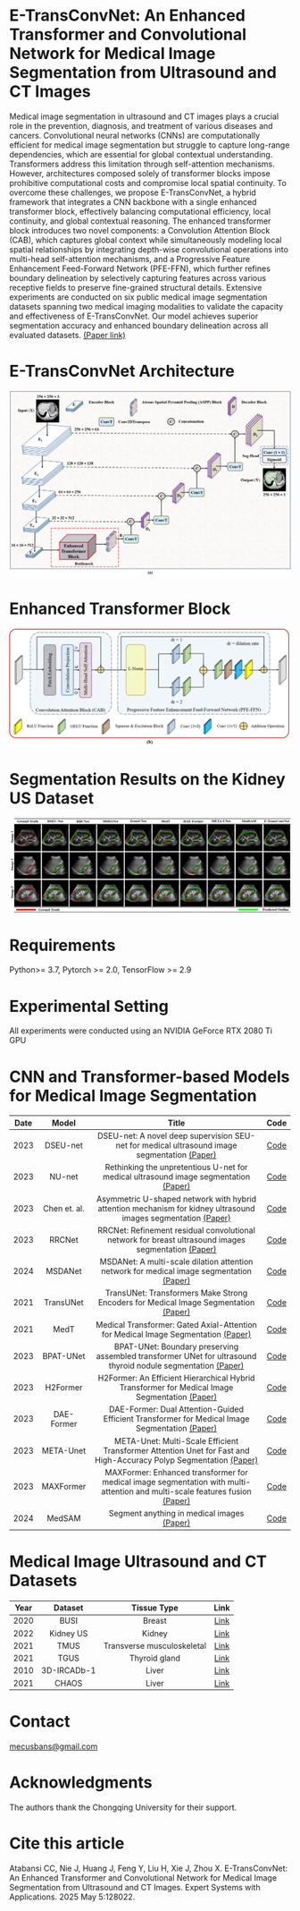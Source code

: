 # E-TransConvNet: An Enhanced Transformer and Convolutional Network for Medical Image Segmentation from Ultrasound and CT Images

Medical image segmentation in ultrasound and CT images plays a crucial role in the prevention, diagnosis, and treatment of various diseases and cancers. Convolutional neural networks (CNNs) are computationally efficient for medical image segmentation but struggle to capture long-range dependencies, which are essential for global contextual understanding. Transformers address this limitation through self-attention mechanisms. However, architectures composed solely of transformer blocks impose prohibitive computational costs and compromise local spatial continuity. To overcome these challenges, we propose E-TransConvNet, a hybrid framework that integrates a CNN backbone with a single enhanced transformer block, effectively balancing computational efficiency, local continuity, and global contextual reasoning. The enhanced transformer block introduces two novel components: a Convolution Attention Block (CAB), which captures global context while simultaneously modeling local spatial relationships by integrating depth-wise convolutional operations into multi-head self-attention mechanisms, and a Progressive Feature Enhancement Feed-Forward Network (PFE-FFN), which further refines boundary delineation by selectively capturing features across various receptive fields to preserve fine-grained structural details. Extensive experiments are conducted on six public medical image segmentation datasets spanning two medical imaging modalities to validate the capacity and effectiveness of E-TransConvNet. Our model achieves superior segmentation accuracy and enhanced boundary delineation across all evaluated datasets. [(Paper link)](https://www.sciencedirect.com/science/article/abs/pii/S0957417425016434)

#  E-TransConvNet Architecture

![ARC](https://github.com/S-domain/E-TransConvNet/blob/695d5b634324f9a2eed9f22eb35a26191d786258/Figures/ARC.png)

# Enhanced Transformer Block
![ETB](https://github.com/S-domain/E-TransConvNet/blob/cdfb8a8e9b073026624cc10f338cc705f1d128e5/Figures/ETB.png)

# Segmentation Results on the Kidney US Dataset
![ETB](https://github.com/S-domain/E-TransConvNet/blob/eb811931c50e8a87f2db7b1297a432959df84a94/Figures/Kidney_US2.png)


# Requirements
Python>= 3.7, Pytorch >= 2.0, TensorFlow >= 2.9

# Experimental Setting
All experiments were conducted using an NVIDIA GeForce RTX 2080 Ti GPU

# CNN and Transformer-based Models for Medical Image Segmentation

| Date    | Model     |Title                                                                                                                                                      | Code |
| :---:   | :---:     | :---:                                                                                                                                                     | :---:|
| 2023  | DSEU-net    | DSEU-net: A novel deep supervision SEU-net for medical ultrasound image segmentation [(Paper)](https://doi.org/10.1016/j.eswa.2023.119939) | [Code](https://github.com/CGPxy/DSEU-net)|
| 2023 | NU-net    | Rethinking the unpretentious U-net for medical ultrasound image segmentation [(Paper)](https://doi.org/10.1016/j.patcog.2023.109728)      | [Code](https://github.com/CGPzy/NU-net)|
| 2023 | Chen et. al. | Asymmetric U-shaped network with hybrid attention mechanism for kidney ultrasound images segmentation [(Paper)](https://doi.org/10.1016/j.eswa.2022.118847) | [Code](https://github.com/CGPxy/Asymmetric-U-net-for-ultrasound-segmentation)|
| 2023 | RRCNet    | RRCNet: Refinement residual convolutional network for breast ultrasound images segmentation [(Paper)](https://doi.org/10.1016/j.engappai.2022.105601) | [Code](https://github.com/CGPxy/RRCNet)|
| 2024 | MSDANet   | MSDANet: A multi-scale dilation attention network for medical image segmentation [(Paper)](https://doi.org/10.1016/j.bspc.2023.105889)    | [Code](https://github.com/1999luan/MSDANet)|
| 2021 | TransUNet | TransUNet: Transformers Make Strong Encoders for Medical Image Segmentation [(Paper)](https://arxiv.org/abs/2102.04306)                   | [Code](https://github.com/Beckschen/TransUNet)|
| 2021 | MedT      | Medical Transformer: Gated Axial-Attention for Medical Image Segmentation   [(Paper)](https://link.springer.com/chapter/10.1007/978-3-030-87193-2_4)      | [Code](https://github.com/jeya-maria-jose/Medical-Transformer)|
| 2023 | BPAT-UNet | BPAT-UNet: Boundary preserving assembled transformer UNet for ultrasound thyroid nodule segmentation [(Paper)](https://doi.org/10.1016/j.cmpb.2023.107614) | [Code](https://github.com/ccjcv/BPAT-UNet)|
| 2023 | H2Former  | H2Former: An Efficient Hierarchical Hybrid Transformer for Medical Image Segmentation [(Paper)](https://ieeexplore.ieee.org/document/10093768)      | [Code](https://github.com/NKUhealong/H2Former)|
| 2023 | DAE-Former| DAE-Former: Dual Attention-Guided Efficient Transformer for Medical Image Segmentation [(Paper)](https://link.springer.com/chapter/10.1007/978-3-031-46005-0_8)      | [Code](https://github.com/mindflow-institue/DAEFormer)|
| 2023 | META-Unet | META-Unet: Multi-Scale Efficient Transformer Attention Unet for Fast and High-Accuracy Polyp Segmentation [(Paper)](https://ieeexplore.ieee.org/document/10179485)    | [Code](https://github.com/szuzzb/META-Unet)|
| 2023 | MAXFormer | MAXFormer: Enhanced transformer for medical image segmentation with multi-attention and multi-scale features fusion [(Paper)](https://doi.org/10.1016/j.knosys.2023.110987)  | [Code](https://github.com/zhiwei-liang/MAXFormer)|
| 2024 | MedSAM    | Segment anything in medical images [(Paper)](https://www.nature.com/articles/s41467-024-44824-z)      | [Code](https://github.com/bowang-lab/MedSAM)|


# Medical Image Ultrasound and CT Datasets

| Year    | Dataset     | Tissue  Type                           | Link|
| :---:   | :---:     | :---:                                                          | :---:|
| 2020  | BUSI   | Breast | [Link](https://www.kaggle.com/datasets/sabahesaraki/breast-ultrasound-images-dataset) |  
| 2022  | Kidney US  | Kidney| [Link](http://rsingla.ca/kidneyUS/) |
| 2021 | TMUS  | Transverse musculoskeletal| [Link](https://doi.org/10.17632/3jykz7wz8d.1) |
| 2021  | TGUS | Thyroid gland | [Link](https://github.com/haifangong/TRFE-Net-for-thyroid-nodule-segmentation) |
| 2010  | 3D-IRCADb-1  | Liver | [Link](https://www.kaggle.com/datasets/sarahelqersh/3dircadb1) |
| 2021  | CHAOS | Liver | [Link](https://chaos.grand-challenge.org/) |



#   Contact
mecusbans@gmail.com

#   Acknowledgments
The authors thank the Chongqing University for their support.


# Cite this article
Atabansi CC, Nie J, Huang J, Feng Y, Liu H, Xie J, Zhou X. E-TransConvNet: An Enhanced Transformer and Convolutional Network for Medical Image Segmentation from Ultrasound and CT Images. Expert Systems with Applications. 2025 May 5:128022. 

